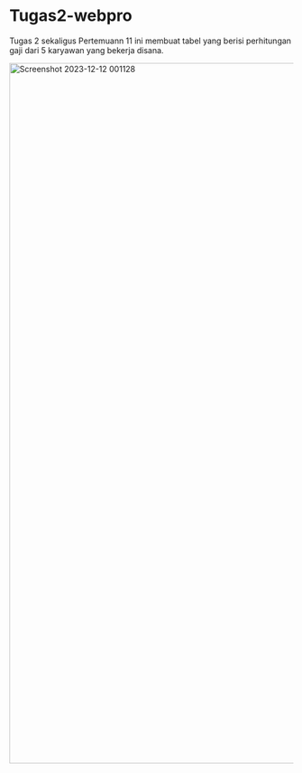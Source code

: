 # Tugas2-webpro

Tugas 2 sekaligus Pertemuann 11 ini membuat tabel yang berisi perhitungan gaji dari 5 karyawan yang bekerja disana.

<img width="1241" alt="Screenshot 2023-12-12 001128" src="https://github.com/ErinnaAng/Tugas2-webpro/assets/146809821/db893a97-ea8c-4e70-918c-7b7778d83ff7">
